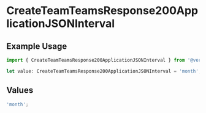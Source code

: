 # CreateTeamTeamsResponse200ApplicationJSONInterval

## Example Usage

```typescript
import { CreateTeamTeamsResponse200ApplicationJSONInterval } from '@vercel/client/models/operations';

let value: CreateTeamTeamsResponse200ApplicationJSONInterval = 'month';
```

## Values

```typescript
'month';
```
